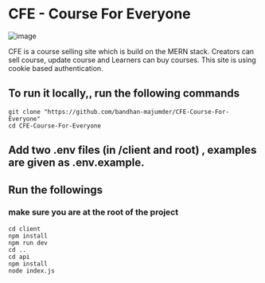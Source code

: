 # CFE - Course For Everyone
![image](https://github.com/user-attachments/assets/07424b6e-2ba5-4fe1-b200-e434534b5851)

CFE is a course selling site which is build on the MERN stack. Creators can sell course, update course and Learners can buy courses. This site is using cookie based authentication. 

## To run it locally,, run the following commands
```
git clone "https://github.com/bandhan-majumder/CFE-Course-For-Everyone"
cd CFE-Course-For-Everyone
```

## Add two .env files (in /client and root) , examples are given as .env.example.

## Run the followings
### make sure you are at the root of the project
```
cd client
npm install
npm run dev
cd ..
cd api
npm install
node index.js
```
